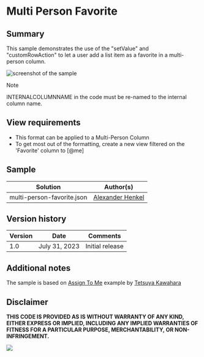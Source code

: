 # Multi Person Favorite

## Summary
This sample demonstrates the use of the "setValue" and "customRowAction" to let a user add a list item as a favorite in a multi-person column.

![screenshot of the sample](./assets/screenshot.png)

> [!NOTE]  
> INTERNALCOLUMNNAME in the code must be re-named to the internal column name.

## View requirements

- This format can be applied to a Multi-Person Column
- To get most out of the formatting, create a new view filtered on the 'Favorite' column to [@me]

## Sample

Solution|Author(s)
--------|---------
multi-person-favorite.json | [Alexander Henkel](https://github.com/AlexanderHenkel)

## Version history

Version |Date         |Comments
--------|-------------|--------
1.0     |July 31, 2023 |Initial release

## Additional notes

The sample is based on [Assign To Me](https://github.com/pnp/List-Formatting/tree/master/column-samples/person-assign-to-me) example by [Tetsuya Kawahara](https://github.com/tecchan1107)

## Disclaimer

**THIS CODE IS PROVIDED AS IS WITHOUT WARRANTY OF ANY KIND, EITHER EXPRESS OR IMPLIED, INCLUDING ANY IMPLIED WARRANTIES OF FITNESS FOR A PARTICULAR PURPOSE, MERCHANTABILITY, OR NON-INFRINGEMENT.**

<img src="https://pnptelemetry.azurewebsites.net/list-formatting/column-samples/multi-person-favorite" />
